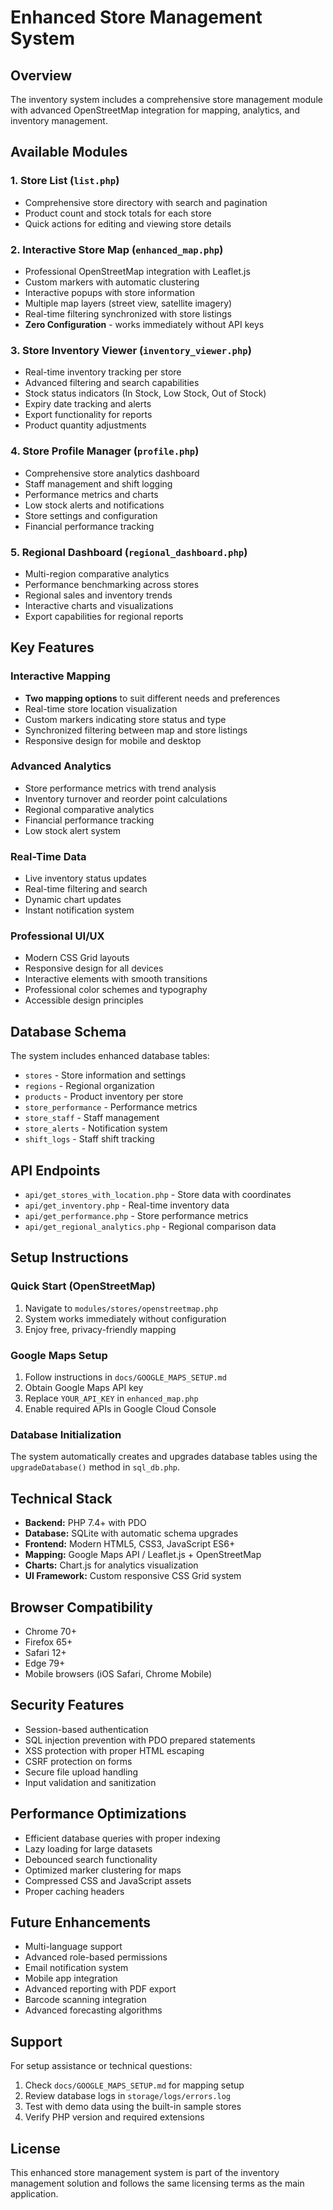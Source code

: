 # Enhanced Store Management System

## Overview
The inventory system includes a comprehensive store management module with advanced OpenStreetMap integration for mapping, analytics, and inventory management.

## Available Modules

### 1. Store List (`list.php`)
- Comprehensive store directory with search and pagination
- Product count and stock totals for each store
- Quick actions for editing and viewing store details

### 2. Interactive Store Map (`enhanced_map.php`)
- Professional OpenStreetMap integration with Leaflet.js
- Custom markers with automatic clustering
- Interactive popups with store information
- Multiple map layers (street view, satellite imagery)
- Real-time filtering synchronized with store listings
- **Zero Configuration** - works immediately without API keys

### 3. Store Inventory Viewer (`inventory_viewer.php`)
- Real-time inventory tracking per store
- Advanced filtering and search capabilities
- Stock status indicators (In Stock, Low Stock, Out of Stock)
- Expiry date tracking and alerts
- Export functionality for reports
- Product quantity adjustments

### 4. Store Profile Manager (`profile.php`)
- Comprehensive store analytics dashboard
- Staff management and shift logging
- Performance metrics and charts
- Low stock alerts and notifications
- Store settings and configuration
- Financial performance tracking

### 5. Regional Dashboard (`regional_dashboard.php`)
- Multi-region comparative analytics
- Performance benchmarking across stores
- Regional sales and inventory trends
- Interactive charts and visualizations
- Export capabilities for regional reports

## Key Features

### Interactive Mapping
- **Two mapping options** to suit different needs and preferences
- Real-time store location visualization
- Custom markers indicating store status and type
- Synchronized filtering between map and store listings
- Responsive design for mobile and desktop

### Advanced Analytics
- Store performance metrics with trend analysis
- Inventory turnover and reorder point calculations
- Regional comparative analytics
- Financial performance tracking
- Low stock alert system

### Real-Time Data
- Live inventory status updates
- Real-time filtering and search
- Dynamic chart updates
- Instant notification system

### Professional UI/UX
- Modern CSS Grid layouts
- Responsive design for all devices
- Interactive elements with smooth transitions
- Professional color schemes and typography
- Accessible design principles

## Database Schema

The system includes enhanced database tables:

- `stores` - Store information and settings
- `regions` - Regional organization
- `products` - Product inventory per store
- `store_performance` - Performance metrics
- `store_staff` - Staff management
- `store_alerts` - Notification system
- `shift_logs` - Staff shift tracking

## API Endpoints

- `api/get_stores_with_location.php` - Store data with coordinates
- `api/get_inventory.php` - Real-time inventory data
- `api/get_performance.php` - Store performance metrics
- `api/get_regional_analytics.php` - Regional comparison data

## Setup Instructions

### Quick Start (OpenStreetMap)
1. Navigate to `modules/stores/openstreetmap.php`
2. System works immediately without configuration
3. Enjoy free, privacy-friendly mapping

### Google Maps Setup
1. Follow instructions in `docs/GOOGLE_MAPS_SETUP.md`
2. Obtain Google Maps API key
3. Replace `YOUR_API_KEY` in `enhanced_map.php`
4. Enable required APIs in Google Cloud Console

### Database Initialization
The system automatically creates and upgrades database tables using the `upgradeDatabase()` method in `sql_db.php`.

## Technical Stack

- **Backend:** PHP 7.4+ with PDO
- **Database:** SQLite with automatic schema upgrades
- **Frontend:** Modern HTML5, CSS3, JavaScript ES6+
- **Mapping:** Google Maps API / Leaflet.js + OpenStreetMap
- **Charts:** Chart.js for analytics visualization
- **UI Framework:** Custom responsive CSS Grid system

## Browser Compatibility

- Chrome 70+
- Firefox 65+
- Safari 12+
- Edge 79+
- Mobile browsers (iOS Safari, Chrome Mobile)

## Security Features

- Session-based authentication
- SQL injection prevention with PDO prepared statements
- XSS protection with proper HTML escaping
- CSRF protection on forms
- Secure file upload handling
- Input validation and sanitization

## Performance Optimizations

- Efficient database queries with proper indexing
- Lazy loading for large datasets
- Debounced search functionality
- Optimized marker clustering for maps
- Compressed CSS and JavaScript assets
- Proper caching headers

## Future Enhancements

- Multi-language support
- Advanced role-based permissions
- Email notification system
- Mobile app integration
- Advanced reporting with PDF export
- Barcode scanning integration
- Advanced forecasting algorithms

## Support

For setup assistance or technical questions:
1. Check `docs/GOOGLE_MAPS_SETUP.md` for mapping setup
2. Review database logs in `storage/logs/errors.log`
3. Test with demo data using the built-in sample stores
4. Verify PHP version and required extensions

## License

This enhanced store management system is part of the inventory management solution and follows the same licensing terms as the main application.